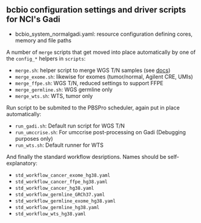 ## bcbio configuration settings and driver scripts for NCI's Gadi

* bcbio_system_normalgadi.yaml: resource configuration defining cores, memory and file paths

A number of `merge` scripts that get moved into place automatically by one of the `config_*` helpers in `scripts`:

* `merge.sh`: helper script to merge WGS T/N samples (see [docs](https://github.com/umccr/google_lims/blob/master/docs/2019-01-09_bcbio_singletons.md))
* `merge_exome.sh`: likewise for exomes (tumor/normal, Agilent CRE, UMIs)
* `merge_ffpe.sh`: WGS T/N, reduced settings to support FFPE
* `merge_germline.sh`: WGS germline only
* `merge_wts.sh`: WTS, tumor only

Run script to be submited to the PBSPro scheduler, again put in place automatically:

* `run_gadi.sh`: Default run script for WGS T/N
* `run_umccrise.sh`: For umccrise post-processing on Gadi (Debugging purposes only)
* `run_wts.sh`: Default runner for WTS

And finally the standard workflow desriptions. Names should be self-explanatory:

* `std_workflow_cancer_exome_hg38.yaml`
* `std_workflow_cancer_ffpe_hg38.yaml`
* `std_workflow_cancer_hg38.yaml`
* `std_workflow_germline_GRCh37.yaml`
* `std_workflow_germline_exome_hg38.yaml`
* `std_workflow_germline_hg38.yaml`
* `std_workflow_wts_hg38.yaml`
